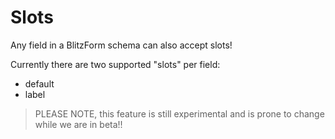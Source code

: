 # Slots

Any field in a BlitzForm schema can also accept slots!

Currently there are two supported "slots" per field:

- default
- label

> PLEASE NOTE, this feature is still experimental and is prone to change while we are in beta!!
